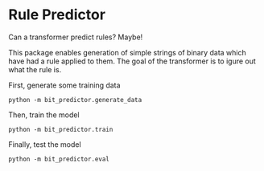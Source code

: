 # Rule Predictor

Can a transformer predict rules? Maybe!

This package enables generation of simple strings of binary data which have had a rule applied to them. The goal of the transformer is to igure out what the rule is.

First, generate some training data
```
python -m bit_predictor.generate_data
```

Then, train the model
```
python -m bit_predictor.train
```

Finally, test the model
```
python -m bit_predictor.eval
```